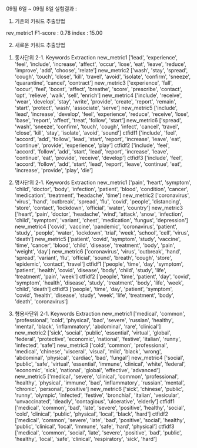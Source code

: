 09월 6일 ~ 09월 8일 실험결과 :

1. 기존의 키워드 추출방법
<United States>
rev_metric1 F1-score : 0.78     index : 15.00

2. 새로운 키워드 추출방법
1) 동사단위
 2-1. Keywords Extraction
new_metric1 ['lead', 'experience', 'feel', 'include', 'increase', 'affect', 'occur', 'lose', 'eat', 'leave', 'reduce', 'improve', 'add', 'choose', 'relate']
new_metric2 ['wash', 'stay', 'spread', 'cough', 'touch', 'close', 'kill', 'travel', 'avoid', 'isolate', 'confirm', 'sneeze', 'quarantine', 'cancel', 'contract']
new_metric3 ['experience', 'fall', 'occur', 'feel', 'boost', 'affect', 'breathe', 'score', 'prescribe', 'contact', 'opt', 'relieve', 'walk', 'sell', 'enrich']
new_metric4 ['include', 'receive', 'wear', 'develop', 'stay', 'write', 'provide', 'create', 'report', 'remain', 'start', 'protect', 'wash', 'associate', 'serve']
new_metric5 ['include', 'lead', 'increase', 'develop', 'feel', 'experience', 'reduce', 'receive', 'lose', 'base', 'report', 'affect', 'treat', 'follow', 'start']
new_metric6 ['spread', 'wash', 'sneeze', 'confirm', 'touch', 'cough', 'infect', 'cancel', 'travel', 'close', 'kill', 'stay', 'isolate', 'avoid', 'sound']
ctfidf1 ['include', 'feel', 'accord', 'add', 'follow', 'lead', 'start', 'report', 'increase', 'leave', 'eat', 'continue', 'provide', 'experience', 'play']
ctfidf2 ['include', 'feel', 'accord', 'follow', 'add', 'start', 'lead', 'report', 'increase', 'leave', 'continue', 'eat', 'provide', 'receive', 'develop']
ctfidf3 ['include', 'feel', 'accord', 'follow', 'add', 'start', 'lead', 'report', 'leave', 'continue', 'eat', 'increase', 'provide', 'play', 'die']

2) 명사단위
2-1. Keywords Extraction
new_metric1 ['pain', 'heart', 'symptom', 'child', 'doctor', 'body', 'infection', 'patient', 'blood', 'condition', 'cancer', 'medication', 'treatment', 'headache', 'time']
new_metric2 ['coronavirus', 'virus', 'hand', 'outbreak', 'spread', 'flu', 'covid', 'people', 'distancing', 'store', 'contact', 'lockdown', 'official', 'water', 'country']
new_metric3 ['heart', 'pain', 'doctor', 'headache', 'wind', 'attack', 'snow', 'infection', 'child', 'symptom', 'variant', 'chest', 'medication', 'fungus', 'depression']
new_metric4 ['covid', 'vaccine', 'pandemic', 'coronavirus', 'patient', 'study', 'people', 'water', 'lockdown', 'trial', 'week', 'school', 'cell', 'virus', 'death']
new_metric5 ['patient', 'covid', 'symptom', 'study', 'vaccine', 'time', 'cancer', 'blood', 'child', 'disease', 'treatment', 'body', 'pain', 'weight', 'day']
new_metric6 ['coronavirus', 'virus', 'outbreak', 'hand', 'spread', 'variant', 'flu', 'official', 'sound', 'breath', 'cough', 'store', 'epidemic', 'contact', 'travel']
ctfidf1 ['people', 'time', 'day', 'symptom', 'patient', 'health', 'covid', 'disease', 'body', 'child', 'study', 'life', 'treatment', 'pain', 'week']
ctfidf2 ['people', 'time', 'patient', 'day', 'covid', 'symptom', 'health', 'disease', 'study', 'treatment', 'body', 'life', 'week', 'child', 'death']
ctfidf3 ['people', 'time', 'day', 'patient', 'symptom', 'covid', 'health', 'disease', 'study', 'week', 'life', 'treatment', 'body', 'death', 'coronavirus']

3) 형용사단위
2-1. Keywords Extraction
new_metric1 ['medical', 'common', 'professional', 'cold', 'physical', 'bad', 'severe', 'russian', 'healthy', 'mental', 'black', 'inflammatory', 'abdominal', 'rare', 'clinical']
new_metric2 ['sick', 'social', 'public', 'essential', 'virtual', 'global', 'federal', 'protective', 'economic', 'national', 'festive', 'italian', 'runny', 'infected', 'safe']
new_metric3 ['cold', 'common', 'professional', 'medical', 'chinese', 'visceral', 'visual', 'mild', 'black', 'wrong', 'abdominal', 'physical', 'cardiac', 'bad', 'fungal']
new_metric4 ['social', 'public', 'safe', 'virtual', 'essential', 'immune', 'clinical', 'white', 'federal', 'economic', 'sick', 'national', 'global', 'effective', 'advanced']
new_metric5 ['medical', 'severe', 'clinical', 'common', 'professional', 'healthy', 'physical', 'immune', 'bad', 'inflammatory', 'russian', 'mental', 'chronic', 'personal', 'positive']
new_metric6 ['sick', 'chinese', 'public', 'runny', 'olympic', 'infected', 'festive', 'bronchial', 'italian', 'vesicular', 'unvaccinated', 'deadly', 'contagious', 'ulcerative', 'elderly']
ctfidf1 ['medical', 'common', 'bad', 'late', 'severe', 'positive', 'healthy', 'social', 'cold', 'clinical', 'public', 'physical', 'local', 'black', 'hard']
ctfidf2 ['medical', 'common', 'severe', 'late', 'bad', 'positive', 'social', 'healthy', 'public', 'clinical', 'local', 'immune', 'safe', 'hard', 'physical']
ctfidf3 ['medical', 'common', 'social', 'late', 'severe', 'positive', 'bad', 'public', 'healthy', 'local', 'safe', 'clinical', 'respiratory', 'sick', 'hard']
